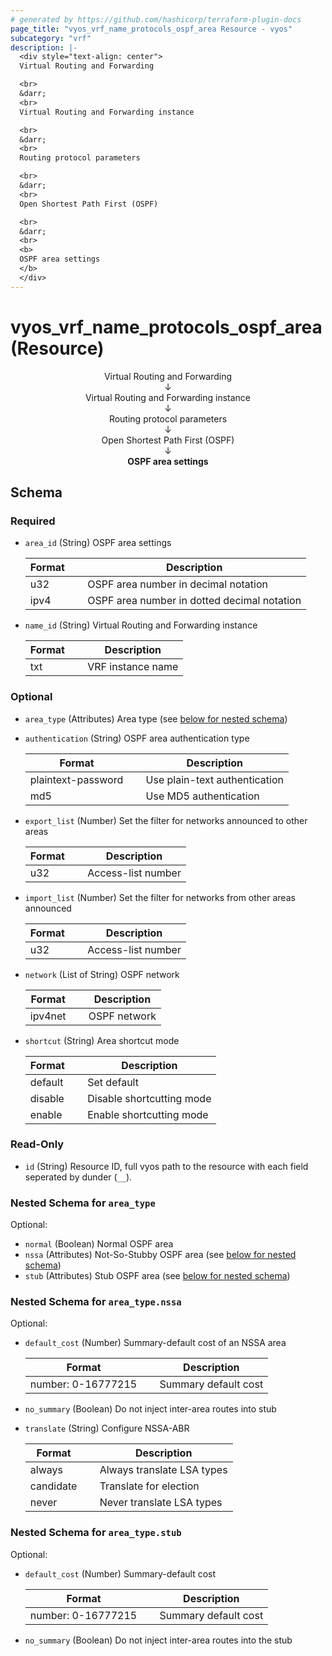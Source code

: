 ```yaml
---
# generated by https://github.com/hashicorp/terraform-plugin-docs
page_title: "vyos_vrf_name_protocols_ospf_area Resource - vyos"
subcategory: "vrf"
description: |-
  <div style="text-align: center">
  Virtual Routing and Forwarding

  <br>
  &darr;
  <br>
  Virtual Routing and Forwarding instance

  <br>
  &darr;
  <br>
  Routing protocol parameters

  <br>
  &darr;
  <br>
  Open Shortest Path First (OSPF)

  <br>
  &darr;
  <br>
  <b>
  OSPF area settings
  </b>
  </div>
---
```


# vyos_vrf_name_protocols_ospf_area (Resource)

<div style="text-align: center">
Virtual Routing and Forwarding

<br>
&darr;
<br>
Virtual Routing and Forwarding instance

<br>
&darr;
<br>
Routing protocol parameters

<br>
&darr;
<br>
Open Shortest Path First (OSPF)

<br>
&darr;
<br>
<b>
OSPF area settings
</b>
</div>



<!-- schema generated by tfplugindocs -->
## Schema

### Required

- `area_id` (String) OSPF area settings

    |  Format &emsp; | Description  |
    |----------|---------------|
    |  u32  &emsp; |  OSPF area number in decimal notation  |
    |  ipv4  &emsp; |  OSPF area number in dotted decimal notation  |
- `name_id` (String) Virtual Routing and Forwarding instance

    |  Format &emsp; | Description  |
    |----------|---------------|
    |  txt  &emsp; |  VRF instance name  |

### Optional

- `area_type` (Attributes) Area type (see [below for nested schema](#nestedatt--area_type))
- `authentication` (String) OSPF area authentication type

    |  Format &emsp; | Description  |
    |----------|---------------|
    |  plaintext-password  &emsp; |  Use plain-text authentication  |
    |  md5  &emsp; |  Use MD5 authentication  |
- `export_list` (Number) Set the filter for networks announced to other areas

    |  Format &emsp; | Description  |
    |----------|---------------|
    |  u32  &emsp; |  Access-list number  |
- `import_list` (Number) Set the filter for networks from other areas announced

    |  Format &emsp; | Description  |
    |----------|---------------|
    |  u32  &emsp; |  Access-list number  |
- `network` (List of String) OSPF network

    |  Format &emsp; | Description  |
    |----------|---------------|
    |  ipv4net  &emsp; |  OSPF network  |
- `shortcut` (String) Area shortcut mode

    |  Format &emsp; | Description  |
    |----------|---------------|
    |  default  &emsp; |  Set default  |
    |  disable  &emsp; |  Disable shortcutting mode  |
    |  enable  &emsp; |  Enable shortcutting mode  |

### Read-Only

- `id` (String) Resource ID, full vyos path to the resource with each field seperated by dunder (`__`).

<a id="nestedatt--area_type"></a>
### Nested Schema for `area_type`

Optional:

- `normal` (Boolean) Normal OSPF area
- `nssa` (Attributes) Not-So-Stubby OSPF area (see [below for nested schema](#nestedatt--area_type--nssa))
- `stub` (Attributes) Stub OSPF area (see [below for nested schema](#nestedatt--area_type--stub))

<a id="nestedatt--area_type--nssa"></a>
### Nested Schema for `area_type.nssa`

Optional:

- `default_cost` (Number) Summary-default cost of an NSSA area

    |  Format &emsp; | Description  |
    |----------|---------------|
    |  number: 0-16777215  &emsp; |  Summary default cost  |
- `no_summary` (Boolean) Do not inject inter-area routes into stub
- `translate` (String) Configure NSSA-ABR

    |  Format &emsp; | Description  |
    |----------|---------------|
    |  always  &emsp; |  Always translate LSA types  |
    |  candidate  &emsp; |  Translate for election  |
    |  never  &emsp; |  Never translate LSA types  |


<a id="nestedatt--area_type--stub"></a>
### Nested Schema for `area_type.stub`

Optional:

- `default_cost` (Number) Summary-default cost

    |  Format &emsp; | Description  |
    |----------|---------------|
    |  number: 0-16777215  &emsp; |  Summary default cost  |
- `no_summary` (Boolean) Do not inject inter-area routes into the stub
